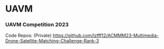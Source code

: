 # UAVM



### UAVM Competition 2023 

Code Repos: 
(Private) https://github.com/lzfff12/ACMMM23-Multimedia-Drone-Satellite-Matching-Challenge-Rank-3 
